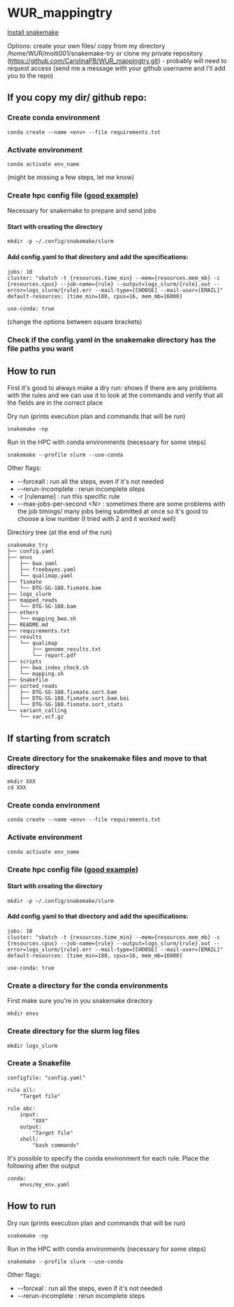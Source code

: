 # WUR_mappingtry


[Install snakemake](https://snakemake.readthedocs.io/en/stable/getting_started/installation.html)


Options: create your own files/ copy from my directory /home/WUR/moiti001/snakemake-try or clone my private repository (https://github.com/CarolinaPB/WUR_mappingtry.git) - probably will need to request access (send me a message with your github username and I'll add you to the repo)


## If you copy my dir/ github repo:
### Create conda environment
```
conda create --name <env> --file requirements.txt
```

### Activate environment
```
conda activate env_name
```
(might be missing a few steps, let me know)

### Create hpc config file ([good example](https://www.sichong.site/2020/02/25/snakemake-and-slurm-how-to-manage-workflow-with-resource-constraint-on-hpc/))

Necessary for snakemake to prepare and send jobs

#### Start with creating the directory
```
mkdir -p ~/.config/snakemake/slurm
```

#### Add config.yaml to that directory and add the specifications:
```
jobs: 10
cluster: "sbatch -t {resources.time_min} --mem={resources.mem_mb} -c {resources.cpus} --job-name={rule} --output=logs_slurm/{rule}.out --error=logs_slurm/{rule}.err --mail-type=[CHOOSE] --mail-user=[EMAIL]"
default-resources: [time_min=180, cpus=16, mem_mb=16000]

use-conda: true
```
(change the options between square brackets)

### Check if the config.yaml in the snakemake directory has the file paths you want

## How to run
First it's good to always make a dry run: shows if there are any problems with the rules and we can use it to look at the commands and verify that all the fields are in the correct place

Dry run (prints execution plan and commands that will be run)
```
snakemake -np 
```
Run in the HPC with conda environments (necessary for some steps)
```
snakemake --profile slurm --use-conda
```

Other flags:
- --forceall : run all the steps, even if it's not needed
- --rerun-incomplete : rerun incomplete steps
- -r [rulename] : run this specific rule
- --max-jobs-per-second \<N> : sometimes there are some problems with the job timings/ many jobs being submitted at once so it's good to choose a low number (I tried with 2 and it worked well)



Directory tree (at the end of the run)
```
snakemake_try
├── config.yaml
├── envs
│   ├── bwa.yaml
│   ├── freebayes.yaml
│   └── qualimap.yaml
├── fixmate
│   └── DTG-SG-188.fixmate.bam
├── logs_slurm
├── mapped_reads
│   └── DTG-SG-188.bam
├── others
│   └── mapping_bwa.sh
├── README.md
├── requirements.txt
├── results
│   └── qualimap
│       ├── genome_results.txt
│       └── report.pdf
├── scripts
│   ├── bwa_index_check.sh
│   └── mapping.sh
├── Snakefile
├── sorted_reads
│   ├── DTG-SG-188.fixmate.sort.bam
│   ├── DTG-SG-188.fixmate.sort.bam.bai
│   └── DTG-SG-188.fixmate.sort_stats
└── variant_calling
    └── var.vcf.gz
```


## If starting from scratch


### Create directory for the snakemake files and move to that directory

```
mkdir XXX
cd XXX
```

### Create conda environment
```
conda create --name <env> --file requirements.txt
```

### Activate environment
```
conda activate env_name
```

### Create hpc config file ([good example](https://www.sichong.site/2020/02/25/snakemake-and-slurm-how-to-manage-workflow-with-resource-constraint-on-hpc/))

#### Start with creating the directory
```
mkdir -p ~/.config/snakemake/slurm
```

#### Add config.yaml to that directory and add the specifications:
```
jobs: 10
cluster: "sbatch -t {resources.time_min} --mem={resources.mem_mb} -c {resources.cpus} --job-name={rule} --output=logs_slurm/{rule}.out --error=logs_slurm/{rule}.err --mail-type=[CHOOSE] --mail-user=[EMAIL]"
default-resources: [time_min=180, cpus=16, mem_mb=16000]

use-conda: true
```
### Create a directory for the conda environments
First make sure you're in you snakemake directory
```
mkdir envs
```
### Create directory for the slurm log files
```
mkdir logs_slurm
```
### Create a Snakefile 
```
configfile: "config.yaml"

rule all:
    "Target file"

rule abc:
    input:
        "XXX"
    output:
        "Target file"
    shell:
        "bash commands"
```
It's possible to specify the conda environment for each rule. Place the following after the output
```
conda:
    envs/my_env.yaml
```


## How to run

Dry run (prints execution plan and commands that will be run)
```
snakemake -np 
```
Run in the HPC with conda environments (necessary for some steps)
```
snakemake --profile slurm --use-conda
```

Other flags:
- --forceal : run all the steps, even if it's not needed
- --rerun-incomplete : rerun incomplete steps